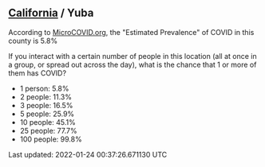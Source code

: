 
## [California](/united-states/california) / Yuba

According to [MicroCOVID.org](http://microcovid.org),
the "Estimated Prevalence" of COVID in this county is 5.8%

If you interact with a certain number of people in this location
(all at once in a group, or spread out across the day), what is the chance that
1 or more of them has COVID?

- 1 person: 5.8%
- 2 people: 11.3%
- 3 people: 16.5%
- 5 people: 25.9%
- 10 people: 45.1%
- 25 people: 77.7%
- 100 people: 99.8%

Last updated: 2022-01-24 00:37:26.671130 UTC
